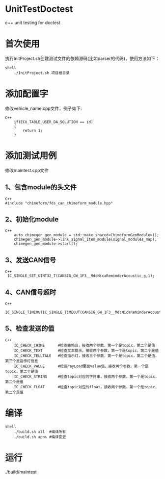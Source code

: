 # UnitTestDoctest

c++ unit testing for doctest

# 首次使用

执行InitProject.sh创建测试文件的依赖源码(比如parser的代码)，使用方法如下：

```
shell
	./InitProject.sh 项目根目录
```

# 添加配置字

修改vehicle_name.cpp文件，例子如下:

```
C++
    if(ECU_TABLE_USER_DA_SOLUTION == id)
    {
        return 1;
    }
```

# 添加测试用例

修改maintest.cpp文件

## 1、包含module的头文件

```
C++
#include "chimeform/fds_can_chimeform_module.hpp"
```

## 2、初始化module

```
C++
    auto chimegen_gen_module = std::make_shared<ChimeformGenModule>();
    chimegen_gen_module->link_signal_item_module(signal_modules_map);
    chimegen_gen_module->start();
```

## 3、发送CAN信号

```
C++
 IC_SINGLE_SET_UINT32_T(CANSIG_GW_1F3__MdcNicaReminderAcoustic_g,1);
```

## 4、CAN信号超时

```
C++
	IC_SINGLE_TIMEOUTIC_SINGLE_TIMEOUT(CANSIG_GW_1F3__MdcNicaReminderAcoustic_g,1);
```

## 5、检查发送的值

```
C++
	IC_CHECK_CHIME 		#检查蜂鸣音，接收两个参数，第一个是topic，第二个是值
	IC_CHECK_TEXT		#检查文本提示，接收两个参数，第一个是topic，第二个是值
	IC_CHECK_TELLTALE	#检查指示灯，接收三个参数，第一个是topic，第二个是值，第三个是指示灯信息
	IC_CHECK_VALUE		#检查PayLoad里面value值，接收两个参数，第一个是topic，第二个是值
	IC_CHECK_STRING		#检查topic对应的字符串，接收两个参数，第一个是topic，第二个是值
	IC_CHECK_FLOAT		#检查topic对应的float，接收两个参数，第一个是topic，第二个是值
```


# 编译

```
shell
	./build.sh all	#编译所有
	./build.sh apps #编译变更
```

# 运行

./build/maintest
